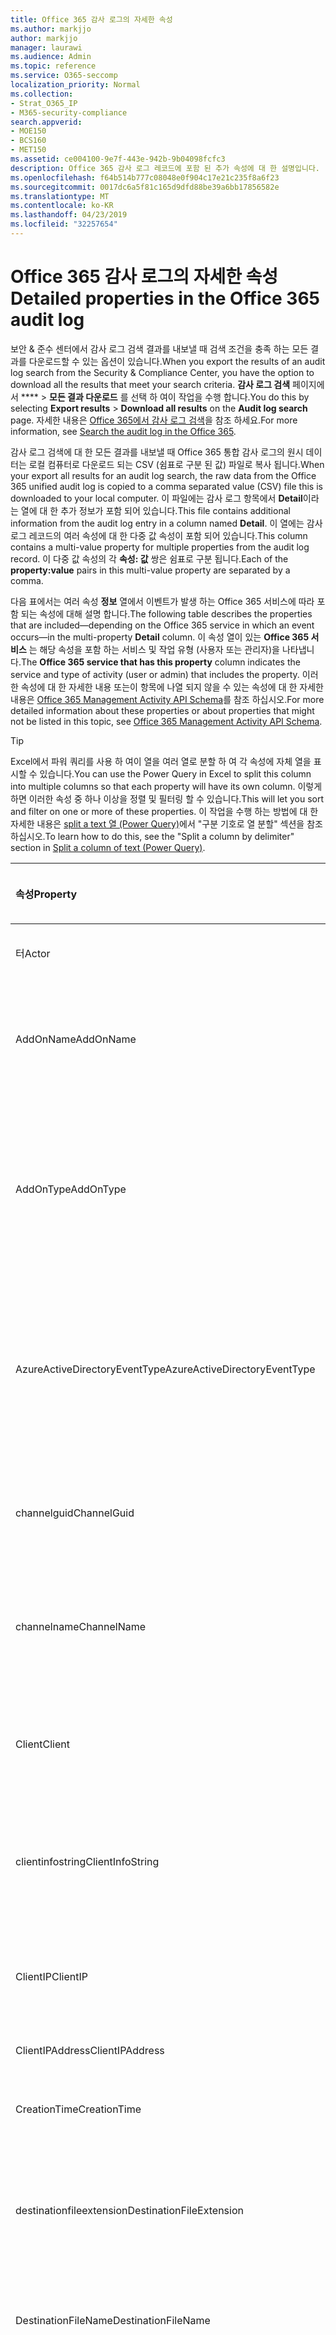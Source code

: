 ```yaml
---
title: Office 365 감사 로그의 자세한 속성
ms.author: markjjo
author: markjjo
manager: laurawi
ms.audience: Admin
ms.topic: reference
ms.service: O365-seccomp
localization_priority: Normal
ms.collection:
- Strat_O365_IP
- M365-security-compliance
search.appverid:
- MOE150
- BCS160
- MET150
ms.assetid: ce004100-9e7f-443e-942b-9b04098fcfc3
description: Office 365 감사 로그 레코드에 포함 된 추가 속성에 대 한 설명입니다.
ms.openlocfilehash: f64b514b777c08048e0f904c17e21c235f8a6f23
ms.sourcegitcommit: 0017dc6a5f81c165d9dfd88be39a6bb17856582e
ms.translationtype: MT
ms.contentlocale: ko-KR
ms.lasthandoff: 04/23/2019
ms.locfileid: "32257654"
---
```

# <a name="detailed-properties-in-the-office-365-audit-log"></a><span data-ttu-id="5eacb-103">Office 365 감사 로그의 자세한 속성</span><span class="sxs-lookup"><span data-stu-id="5eacb-103">Detailed properties in the Office 365 audit log</span></span>

<span data-ttu-id="5eacb-104">보안 & 준수 센터에서 감사 로그 검색 결과를 내보낼 때 검색 조건을 충족 하는 모든 결과를 다운로드할 수 있는 옵션이 있습니다.</span><span class="sxs-lookup"><span data-stu-id="5eacb-104">When you export the results of an audit log search from the Security & Compliance Center, you have the option to download all the results that meet your search criteria.</span></span> <span data-ttu-id="5eacb-105">**감사 로그 검색** 페이지에서 \*\*\*\* \> **모든 결과 다운로드** 를 선택 하 여이 작업을 수행 합니다.</span><span class="sxs-lookup"><span data-stu-id="5eacb-105">You do this by selecting **Export results** \> **Download all results** on the **Audit log search** page.</span></span> <span data-ttu-id="5eacb-106">자세한 내용은 [Office 365에서 감사 로그 검색](search-the-audit-log-in-security-and-compliance.md)을 참조 하세요.</span><span class="sxs-lookup"><span data-stu-id="5eacb-106">For more information, see [Search the audit log in the Office 365](search-the-audit-log-in-security-and-compliance.md).</span></span>
  
 <span data-ttu-id="5eacb-107">감사 로그 검색에 대 한 모든 결과를 내보낼 때 Office 365 통합 감사 로그의 원시 데이터는 로컬 컴퓨터로 다운로드 되는 CSV (쉼표로 구분 된 값) 파일로 복사 됩니다.</span><span class="sxs-lookup"><span data-stu-id="5eacb-107">When your export all results for an audit log search, the raw data from the Office 365 unified audit log is copied to a comma separated value (CSV) file this is downloaded to your local computer.</span></span> <span data-ttu-id="5eacb-108">이 파일에는 감사 로그 항목에서 **Detail**이라는 열에 대 한 추가 정보가 포함 되어 있습니다.</span><span class="sxs-lookup"><span data-stu-id="5eacb-108">This file contains additional information from the audit log entry in a column named **Detail**.</span></span> <span data-ttu-id="5eacb-109">이 열에는 감사 로그 레코드의 여러 속성에 대 한 다중 값 속성이 포함 되어 있습니다.</span><span class="sxs-lookup"><span data-stu-id="5eacb-109">This column contains a multi-value property for multiple properties from the audit log record.</span></span> <span data-ttu-id="5eacb-110">이 다중 값 속성의 각 **속성: 값** 쌍은 쉼표로 구분 됩니다.</span><span class="sxs-lookup"><span data-stu-id="5eacb-110">Each of the **property:value** pairs in this multi-value property are separated by a comma.</span></span> 
  
<span data-ttu-id="5eacb-111">다음 표에서는 여러 속성 **정보** 열에서 이벤트가 발생 하는 Office 365 서비스에 따라 포함 되는 속성에 대해 설명 합니다.</span><span class="sxs-lookup"><span data-stu-id="5eacb-111">The following table describes the properties that are included—depending on the Office 365 service in which an event occurs—in the multi-property **Detail** column.</span></span> <span data-ttu-id="5eacb-112">이 속성 열이 있는 **Office 365 서비스** 는 해당 속성을 포함 하는 서비스 및 작업 유형 (사용자 또는 관리자)을 나타냅니다.</span><span class="sxs-lookup"><span data-stu-id="5eacb-112">The **Office 365 service that has this property** column indicates the service and type of activity (user or admin) that includes the property.</span></span> <span data-ttu-id="5eacb-113">이러한 속성에 대 한 자세한 내용 또는이 항목에 나열 되지 않을 수 있는 속성에 대 한 자세한 내용은 [Office 365 Management Activity API Schema](https://go.microsoft.com/fwlink/p/?LinkId=717993)를 참조 하십시오.</span><span class="sxs-lookup"><span data-stu-id="5eacb-113">For more detailed information about these properties or about properties that might not be listed in this topic, see [Office 365 Management Activity API Schema](https://go.microsoft.com/fwlink/p/?LinkId=717993).</span></span>
  
> [!TIP]
> <span data-ttu-id="5eacb-114">Excel에서 파워 쿼리를 사용 하 여이 열을 여러 열로 분할 하 여 각 속성에 자체 열을 표시할 수 있습니다.</span><span class="sxs-lookup"><span data-stu-id="5eacb-114">You can use the Power Query in Excel to split this column into multiple columns so that each property will have its own column.</span></span> <span data-ttu-id="5eacb-115">이렇게 하면 이러한 속성 중 하나 이상을 정렬 및 필터링 할 수 있습니다.</span><span class="sxs-lookup"><span data-stu-id="5eacb-115">This will let you sort and filter on one or more of these properties.</span></span> <span data-ttu-id="5eacb-116">이 작업을 수행 하는 방법에 대 한 자세한 내용은 [split a text 열 (Power Query)](https://support.office.com/article/5282d425-6dd0-46ca-95bf-8e0da9539662)에서 "구분 기호로 열 분할" 섹션을 참조 하십시오.</span><span class="sxs-lookup"><span data-stu-id="5eacb-116">To learn how to do this, see the "Split a column by delimiter" section in [Split a column of text (Power Query)](https://support.office.com/article/5282d425-6dd0-46ca-95bf-8e0da9539662).</span></span> 
  
|<span data-ttu-id="5eacb-117">**속성**</span><span class="sxs-lookup"><span data-stu-id="5eacb-117">**Property**</span></span>|<span data-ttu-id="5eacb-118">**설명**</span><span class="sxs-lookup"><span data-stu-id="5eacb-118">**Description**</span></span>|<span data-ttu-id="5eacb-119">**이 속성을 가진 Office 365 서비스**</span><span class="sxs-lookup"><span data-stu-id="5eacb-119">**Office 365 service that has this property**</span></span>|
|:-----|:-----|:-----|
|<span data-ttu-id="5eacb-120">터</span><span class="sxs-lookup"><span data-stu-id="5eacb-120">Actor</span></span>|<span data-ttu-id="5eacb-121">작업을 수행한 사용자 또는 서비스 계정입니다.</span><span class="sxs-lookup"><span data-stu-id="5eacb-121">The user or service account that performed the action.</span></span>|<span data-ttu-id="5eacb-122">Azure Active Directory</span><span class="sxs-lookup"><span data-stu-id="5eacb-122">Azure Active Directory</span></span>|
|<span data-ttu-id="5eacb-123">AddOnName</span><span class="sxs-lookup"><span data-stu-id="5eacb-123">AddOnName</span></span>|<span data-ttu-id="5eacb-124">팀에서 추가, 제거 또는 업데이트 된 추가 기능의 이름입니다.</span><span class="sxs-lookup"><span data-stu-id="5eacb-124">The name of an add-on that was added, removed, or updated in a team.</span></span> <span data-ttu-id="5eacb-125">Microsoft 팀의 추가 기능 유형은 bot, 커넥터 또는 탭입니다.</span><span class="sxs-lookup"><span data-stu-id="5eacb-125">The type of add-ons in Microsoft Teams are a bot, a connector, or a tab.</span></span>|<span data-ttu-id="5eacb-126">Microsoft Teams</span><span class="sxs-lookup"><span data-stu-id="5eacb-126">Microsoft Teams</span></span>|
|<span data-ttu-id="5eacb-127">AddOnType</span><span class="sxs-lookup"><span data-stu-id="5eacb-127">AddOnType</span></span>|<span data-ttu-id="5eacb-128">팀에서 추가, 제거 또는 업데이트 된 추가 기능의 유형입니다.</span><span class="sxs-lookup"><span data-stu-id="5eacb-128">The type of an add-on that was added, removed, or updated in a team.</span></span> <span data-ttu-id="5eacb-129">다음 값은 추가 기능의 형식을 나타냅니다.</span><span class="sxs-lookup"><span data-stu-id="5eacb-129">The following values indicate the type of add-on.</span></span>  <br/> <span data-ttu-id="5eacb-130">**1** -bot을 나타냅니다.</span><span class="sxs-lookup"><span data-stu-id="5eacb-130">**1** - Indicates a bot.</span></span><br/> <span data-ttu-id="5eacb-131">**2** -커넥터를 나타냅니다.</span><span class="sxs-lookup"><span data-stu-id="5eacb-131">**2** - Indicates a connector.</span></span><br/> <span data-ttu-id="5eacb-132">**3** -탭을 나타냅니다.</span><span class="sxs-lookup"><span data-stu-id="5eacb-132">**3** - Indicates a tab.</span></span>|<span data-ttu-id="5eacb-133">Microsoft Teams</span><span class="sxs-lookup"><span data-stu-id="5eacb-133">Microsoft Teams</span></span>|
|<span data-ttu-id="5eacb-134">AzureActiveDirectoryEventType</span><span class="sxs-lookup"><span data-stu-id="5eacb-134">AzureActiveDirectoryEventType</span></span>|<span data-ttu-id="5eacb-135">Azure Active Directory 이벤트의 유형입니다.</span><span class="sxs-lookup"><span data-stu-id="5eacb-135">The type of Azure Active Directory event.</span></span> <span data-ttu-id="5eacb-136">이벤트 유형을 나타내는 값은 다음과 같습니다.</span><span class="sxs-lookup"><span data-stu-id="5eacb-136">The following values indicate the type of event.</span></span>  <br/> <span data-ttu-id="5eacb-137">**0** -계정 로그인 이벤트를 나타냅니다.</span><span class="sxs-lookup"><span data-stu-id="5eacb-137">**0** - Indicates an account login event.</span></span><br/> <span data-ttu-id="5eacb-138">**1** -Azure 응용 프로그램 보안 이벤트를 나타냅니다.</span><span class="sxs-lookup"><span data-stu-id="5eacb-138">**1** - Indicates an Azure application security event.</span></span>|<span data-ttu-id="5eacb-139">Azure Active Directory</span><span class="sxs-lookup"><span data-stu-id="5eacb-139">Azure Active Directory</span></span>|
|<span data-ttu-id="5eacb-140">channelguid</span><span class="sxs-lookup"><span data-stu-id="5eacb-140">ChannelGuid</span></span>|<span data-ttu-id="5eacb-141">Microsoft 팀 채널의 ID입니다.</span><span class="sxs-lookup"><span data-stu-id="5eacb-141">The ID of a Microsoft Teams channel.</span></span> <span data-ttu-id="5eacb-142">채널이 있는 팀이 **teamname** 및 **teamname** 속성으로 식별 됩니다.</span><span class="sxs-lookup"><span data-stu-id="5eacb-142">The team that the channel is located in is identified by the **TeamName** and **TeamGuid** properties.</span></span>|<span data-ttu-id="5eacb-143">Microsoft Teams</span><span class="sxs-lookup"><span data-stu-id="5eacb-143">Microsoft Teams</span></span>|
|<span data-ttu-id="5eacb-144">channelname</span><span class="sxs-lookup"><span data-stu-id="5eacb-144">ChannelName</span></span>|<span data-ttu-id="5eacb-145">Microsoft 팀 채널의 이름입니다.</span><span class="sxs-lookup"><span data-stu-id="5eacb-145">The name of a Microsoft Teams channel.</span></span> <span data-ttu-id="5eacb-146">채널이 있는 팀이 **teamname** 및 **teamname** 속성으로 식별 됩니다.</span><span class="sxs-lookup"><span data-stu-id="5eacb-146">The team that the channel is located in is identified by the **TeamName** and **TeamGuid** properties.</span></span>|<span data-ttu-id="5eacb-147">Microsoft Teams</span><span class="sxs-lookup"><span data-stu-id="5eacb-147">Microsoft Teams</span></span>|
|<span data-ttu-id="5eacb-148">Client</span><span class="sxs-lookup"><span data-stu-id="5eacb-148">Client</span></span>|<span data-ttu-id="5eacb-149">클라이언트 장치, 장치 OS 및 login 이벤트에 사용 되는 장치 브라우저 (예: Nokia Lumia 920;) Windows Phone 8; IE Mobile 11).</span><span class="sxs-lookup"><span data-stu-id="5eacb-149">The client device, the device OS, and the device browser used for the login event (for example, Nokia Lumia 920; Windows Phone 8; IE Mobile 11).</span></span>|<span data-ttu-id="5eacb-150">Azure Active Directory</span><span class="sxs-lookup"><span data-stu-id="5eacb-150">Azure Active Directory</span></span>|
|<span data-ttu-id="5eacb-151">clientinfostring</span><span class="sxs-lookup"><span data-stu-id="5eacb-151">ClientInfoString</span></span>|<span data-ttu-id="5eacb-152">브라우저 버전, Outlook 버전 및 모바일 장치 정보와 같이 작업을 수행 하는 데 사용한 전자 메일 클라이언트에 대 한 정보</span><span class="sxs-lookup"><span data-stu-id="5eacb-152">Information about the email client that was used to perform the operation, such as a browser version, Outlook version, and mobile device information</span></span>|<span data-ttu-id="5eacb-153">Exchange (사서함 활동)</span><span class="sxs-lookup"><span data-stu-id="5eacb-153">Exchange (mailbox activity)</span></span>|
|<span data-ttu-id="5eacb-154">ClientIP</span><span class="sxs-lookup"><span data-stu-id="5eacb-154">ClientIP</span></span>|<span data-ttu-id="5eacb-155">활동을 로그할 때 사용 된 장치의 IP 주소입니다.</span><span class="sxs-lookup"><span data-stu-id="5eacb-155">The IP address of the device that was used when the activity was logged.</span></span> <span data-ttu-id="5eacb-156">IP 주소는 IPv4 또는 IPv6 주소 형식으로 표시 됩니다.</span><span class="sxs-lookup"><span data-stu-id="5eacb-156">The IP address is displayed in either an IPv4 or IPv6 address format.</span></span>|<span data-ttu-id="5eacb-157">Exchange 및 Azure Active Directory</span><span class="sxs-lookup"><span data-stu-id="5eacb-157">Exchange and Azure Active Directory</span></span>|
|<span data-ttu-id="5eacb-158">ClientIPAddress</span><span class="sxs-lookup"><span data-stu-id="5eacb-158">ClientIPAddress</span></span>|<span data-ttu-id="5eacb-159">ClientIP과 동일 합니다.</span><span class="sxs-lookup"><span data-stu-id="5eacb-159">Same as ClientIP.</span></span>|<span data-ttu-id="5eacb-160">SharePoint</span><span class="sxs-lookup"><span data-stu-id="5eacb-160">SharePoint</span></span>|
|<span data-ttu-id="5eacb-161">CreationTime</span><span class="sxs-lookup"><span data-stu-id="5eacb-161">CreationTime</span></span>|<span data-ttu-id="5eacb-162">사용자가 활동을 수행 했을 때 utc (협정 세계시)로 표시 되는 날짜와 시간입니다.</span><span class="sxs-lookup"><span data-stu-id="5eacb-162">The date and time in Coordinated Universal Time (UTC) when the user performed the activity.</span></span>|<span data-ttu-id="5eacb-163">모두</span><span class="sxs-lookup"><span data-stu-id="5eacb-163">All</span></span>|
|<span data-ttu-id="5eacb-164">destinationfileextension</span><span class="sxs-lookup"><span data-stu-id="5eacb-164">DestinationFileExtension</span></span>|<span data-ttu-id="5eacb-165">복사 하거나 이동할 파일의 파일 확장명입니다.</span><span class="sxs-lookup"><span data-stu-id="5eacb-165">The file extension of a file that is copied or moved.</span></span> <span data-ttu-id="5eacb-166">이 속성은 FileCopied 및 FileMoved 사용자 작업에만 표시 됩니다.</span><span class="sxs-lookup"><span data-stu-id="5eacb-166">This property is displayed only for the FileCopied and FileMoved user activities.</span></span>|<span data-ttu-id="5eacb-167">SharePoint</span><span class="sxs-lookup"><span data-stu-id="5eacb-167">SharePoint</span></span>|
|<span data-ttu-id="5eacb-168">DestinationFileName</span><span class="sxs-lookup"><span data-stu-id="5eacb-168">DestinationFileName</span></span>|<span data-ttu-id="5eacb-169">파일 이름이 복사 되거나 이동 됩니다.</span><span class="sxs-lookup"><span data-stu-id="5eacb-169">The name of the file is copied or moved.</span></span> <span data-ttu-id="5eacb-170">이 속성은 FileCopied 및 FileMoved 작업에만 표시 됩니다.</span><span class="sxs-lookup"><span data-stu-id="5eacb-170">This property is displayed only for the FileCopied and FileMoved actions.</span></span>|<span data-ttu-id="5eacb-171">SharePoint</span><span class="sxs-lookup"><span data-stu-id="5eacb-171">SharePoint</span></span>|
|<span data-ttu-id="5eacb-172">DestinationRelativeUrl</span><span class="sxs-lookup"><span data-stu-id="5eacb-172">DestinationRelativeUrl</span></span>|<span data-ttu-id="5eacb-173">파일을 복사 하거나 이동할 대상 폴더의 URL입니다.</span><span class="sxs-lookup"><span data-stu-id="5eacb-173">The URL of the destination folder where a file is copied or moved.</span></span> <span data-ttu-id="5eacb-174">**SiteURL**, **DestinationRelativeURL**및 **destinationfilename** 속성의 값을 조합 하면 **ObjectID** 속성의 값 (복사 된 파일의 전체 경로 이름)과 같습니다.</span><span class="sxs-lookup"><span data-stu-id="5eacb-174">The combination of the values for the **SiteURL**, the **DestinationRelativeURL**, and the **DestinationFileName** properties is the same as the value for the **ObjectID** property, which is the full path name for the file that was copied.</span></span> <span data-ttu-id="5eacb-175">이 속성은 FileCopied 및 FileMoved 사용자 작업에만 표시 됩니다.</span><span class="sxs-lookup"><span data-stu-id="5eacb-175">This property is displayed only for the FileCopied and FileMoved user activities.</span></span>|<span data-ttu-id="5eacb-176">SharePoint</span><span class="sxs-lookup"><span data-stu-id="5eacb-176">SharePoint</span></span>|
|<span data-ttu-id="5eacb-177">EventSource</span><span class="sxs-lookup"><span data-stu-id="5eacb-177">EventSource</span></span>|<span data-ttu-id="5eacb-178">SharePoint에서 이벤트가 발생 한 것을 식별 합니다.</span><span class="sxs-lookup"><span data-stu-id="5eacb-178">Identifies that an event occurred in SharePoint.</span></span> <span data-ttu-id="5eacb-179">사용할 수 있는 값은 **SharePoint** 및 **objectmodel**입니다.</span><span class="sxs-lookup"><span data-stu-id="5eacb-179">Possible values are **SharePoint** and **ObjectModel**.</span></span>|<span data-ttu-id="5eacb-180">SharePoint</span><span class="sxs-lookup"><span data-stu-id="5eacb-180">SharePoint</span></span>|
|<span data-ttu-id="5eacb-181">externalaccess</span><span class="sxs-lookup"><span data-stu-id="5eacb-181">ExternalAccess</span></span>|<span data-ttu-id="5eacb-182">Exchange 관리 활동의 경우, cmdlet이 조직의 사용자에 의해 실행 되었는지, Microsoft 데이터 센터 담당자나 데이터 센터 서비스 계정 또는 위임 된 관리자가 실행할지를 지정 합니다.</span><span class="sxs-lookup"><span data-stu-id="5eacb-182">For Exchange admin activity, specifies whether the cmdlet was run by a user in your organization, by Microsoft datacenter personnel or a datacenter service account, or by a delegated administrator.</span></span> <span data-ttu-id="5eacb-183">값이 **False** 이면 조직의 다른 사용자가 cmdlet을 실행 한 것입니다.</span><span class="sxs-lookup"><span data-stu-id="5eacb-183">The value **False** indicates that the cmdlet was run by someone in your organization.</span></span> <span data-ttu-id="5eacb-184">**True** 값은 데이터 센터 직원, 데이터 센터 서비스 계정 또는 위임 된 관리자에 의해 cmdlet이 실행 되었음을 나타냅니다.</span><span class="sxs-lookup"><span data-stu-id="5eacb-184">The value **True** indicates that the cmdlet was run by datacenter personnel, a datacenter service account, or a delegated administrator.</span></span>  <br/> <span data-ttu-id="5eacb-185">Exchange 사서함 활동의 경우 조직 외부의 사용자가 사서함에 액세스 했는지 여부를 지정 합니다.</span><span class="sxs-lookup"><span data-stu-id="5eacb-185">For Exchange mailbox activity, specifies whether a mailbox was accessed by a user outside your organization.</span></span>|<span data-ttu-id="5eacb-186">Exchange</span><span class="sxs-lookup"><span data-stu-id="5eacb-186">Exchange</span></span>|
|<span data-ttu-id="5eacb-187">ExtendedProperties</span><span class="sxs-lookup"><span data-stu-id="5eacb-187">ExtendedProperties</span></span>|<span data-ttu-id="5eacb-188">Azure Active Directory 이벤트에 대 한 확장 된 속성입니다.</span><span class="sxs-lookup"><span data-stu-id="5eacb-188">The extended properties for an the Azure Active Directory event.</span></span>|<span data-ttu-id="5eacb-189">Azure Active Directory</span><span class="sxs-lookup"><span data-stu-id="5eacb-189">Azure Active Directory</span></span>|
|<span data-ttu-id="5eacb-190">ID</span><span class="sxs-lookup"><span data-stu-id="5eacb-190">ID</span></span>|<span data-ttu-id="5eacb-191">보고서 항목의 ID입니다.</span><span class="sxs-lookup"><span data-stu-id="5eacb-191">The ID of the report entry.</span></span> <span data-ttu-id="5eacb-192">ID는 보고서 항목을 고유 하 게 식별 합니다.</span><span class="sxs-lookup"><span data-stu-id="5eacb-192">The ID uniquely identifies the report entry.</span></span>|<span data-ttu-id="5eacb-193">모두</span><span class="sxs-lookup"><span data-stu-id="5eacb-193">All</span></span>|
|<span data-ttu-id="5eacb-194">internallogontype</span><span class="sxs-lookup"><span data-stu-id="5eacb-194">InternalLogonType</span></span>|<span data-ttu-id="5eacb-195">내부용으로 예약되어 있습니다.</span><span class="sxs-lookup"><span data-stu-id="5eacb-195">Reserved for internal use.</span></span>|<span data-ttu-id="5eacb-196">Exchange (사서함 활동)</span><span class="sxs-lookup"><span data-stu-id="5eacb-196">Exchange (mailbox activity)</span></span>|
|<span data-ttu-id="5eacb-197">ItemType</span><span class="sxs-lookup"><span data-stu-id="5eacb-197">ItemType</span></span>|<span data-ttu-id="5eacb-198">액세스 하거나 수정한 개체의 유형입니다.</span><span class="sxs-lookup"><span data-stu-id="5eacb-198">The type of object that was accessed or modified.</span></span> <span data-ttu-id="5eacb-199">사용할 수 있는 값에는 **파일**, **폴더**, **웹**, **사이트**, **테 넌 트**및 **documentlibrary**가 있습니다.</span><span class="sxs-lookup"><span data-stu-id="5eacb-199">Possible values include **File**, **Folder**, **Web**, **Site**, **Tenant**, and **DocumentLibrary**.</span></span>|<span data-ttu-id="5eacb-200">SharePoint</span><span class="sxs-lookup"><span data-stu-id="5eacb-200">SharePoint</span></span>|
|<span data-ttu-id="5eacb-201">LoginStatus</span><span class="sxs-lookup"><span data-stu-id="5eacb-201">LoginStatus</span></span>|<span data-ttu-id="5eacb-202">발생 했을 수 있는 로그인 실패를 확인 합니다.</span><span class="sxs-lookup"><span data-stu-id="5eacb-202">Identifies login failures that might have occurred.</span></span>|<span data-ttu-id="5eacb-203">Azure Active Directory</span><span class="sxs-lookup"><span data-stu-id="5eacb-203">Azure Active Directory</span></span>|
|<span data-ttu-id="5eacb-204">logontype</span><span class="sxs-lookup"><span data-stu-id="5eacb-204">LogonType</span></span>|<span data-ttu-id="5eacb-205">사서함 액세스 유형입니다.</span><span class="sxs-lookup"><span data-stu-id="5eacb-205">The type of mailbox access.</span></span> <span data-ttu-id="5eacb-206">다음 값은 사서함에 액세스 한 사용자의 유형을 나타냅니다.</span><span class="sxs-lookup"><span data-stu-id="5eacb-206">The following values indicate the type of user who accessed the mailbox.</span></span>  <br/><br/> <span data-ttu-id="5eacb-207">**0** -사서함 소유자를 나타냅니다.</span><span class="sxs-lookup"><span data-stu-id="5eacb-207">**0** - Indicates a mailbox owner.</span></span><br/> <span data-ttu-id="5eacb-208">**1** -관리자를 나타냅니다.</span><span class="sxs-lookup"><span data-stu-id="5eacb-208">**1** - Indicates an administrator.</span></span><br/> <span data-ttu-id="5eacb-209">**2** -대리인을 나타냅니다.</span><span class="sxs-lookup"><span data-stu-id="5eacb-209">**2** - Indicates a delegate.</span></span> <br/><span data-ttu-id="5eacb-210">**3** -Microsoft 데이터 센터의 전송 서비스를 나타냅니다.</span><span class="sxs-lookup"><span data-stu-id="5eacb-210">**3** - Indicates the transport service in the Microsoft datacenter.</span></span><br/> <span data-ttu-id="5eacb-211">**4** -Microsoft 데이터 센터의 서비스 계정을 나타냅니다.</span><span class="sxs-lookup"><span data-stu-id="5eacb-211">**4** - Indicates a   service account in the Microsoft datacenter.</span></span> <br/><span data-ttu-id="5eacb-212">**6** -위임 된 관리자를 나타냅니다.</span><span class="sxs-lookup"><span data-stu-id="5eacb-212">**6** - Indicates a delegated administrator.</span></span>|<span data-ttu-id="5eacb-213">Exchange (사서함 활동)</span><span class="sxs-lookup"><span data-stu-id="5eacb-213">Exchange (mailbox activity)</span></span>|
|<span data-ttu-id="5eacb-214">MailboxGuid</span><span class="sxs-lookup"><span data-stu-id="5eacb-214">MailboxGuid</span></span>|<span data-ttu-id="5eacb-215">액세스 한 사서함의 Exchange GUID입니다.</span><span class="sxs-lookup"><span data-stu-id="5eacb-215">The Exchange GUID of the mailbox that was accessed.</span></span>|<span data-ttu-id="5eacb-216">Exchange (사서함 활동)</span><span class="sxs-lookup"><span data-stu-id="5eacb-216">Exchange (mailbox activity)</span></span>|
|<span data-ttu-id="5eacb-217">MailboxOwnerUPN</span><span class="sxs-lookup"><span data-stu-id="5eacb-217">MailboxOwnerUPN</span></span>|<span data-ttu-id="5eacb-218">액세스 한 사서함을 소유한 사용자의 전자 메일 주소입니다.</span><span class="sxs-lookup"><span data-stu-id="5eacb-218">The email address of the person who owns the mailbox that was accessed.</span></span>|<span data-ttu-id="5eacb-219">Exchange (사서함 활동)</span><span class="sxs-lookup"><span data-stu-id="5eacb-219">Exchange (mailbox activity)</span></span>|
|<span data-ttu-id="5eacb-220">구성원</span><span class="sxs-lookup"><span data-stu-id="5eacb-220">Members</span></span>|<span data-ttu-id="5eacb-221">팀에서 추가 되거나 제거 된 사용자를 나열 합니다.</span><span class="sxs-lookup"><span data-stu-id="5eacb-221">Lists the users that have been added or removed from a team.</span></span> <span data-ttu-id="5eacb-222">다음 값은 사용자에 게 할당 된 역할 형식을 나타냅니다.</span><span class="sxs-lookup"><span data-stu-id="5eacb-222">The following values indicate the Role type assigned to the user.</span></span>  <br/><br/> <span data-ttu-id="5eacb-223">**1** -소유자 역할을 나타냅니다.</span><span class="sxs-lookup"><span data-stu-id="5eacb-223">**1** - Indicates  the Owner role.</span></span><br/> <span data-ttu-id="5eacb-224">**2** -구성원 역할을 나타냅니다.</span><span class="sxs-lookup"><span data-stu-id="5eacb-224">**2** - Indicates the Member role.</span></span><br/> <span data-ttu-id="5eacb-225">**3** -게스트 역할을 나타냅니다.</span><span class="sxs-lookup"><span data-stu-id="5eacb-225">**3** - Indicates the Guest role.</span></span> <br/><br/><span data-ttu-id="5eacb-226">Members 속성에도 조직의 이름과 구성원의 전자 메일 주소가 포함 됩니다.</span><span class="sxs-lookup"><span data-stu-id="5eacb-226">The Members property also includes the name of your organization, and the member's email address.</span></span>|<span data-ttu-id="5eacb-227">Microsoft Teams</span><span class="sxs-lookup"><span data-stu-id="5eacb-227">Microsoft Teams</span></span>|
|<span data-ttu-id="5eacb-228">ModifiedProperties (Name, NewValue, OldValue)</span><span class="sxs-lookup"><span data-stu-id="5eacb-228">ModifiedProperties (Name, NewValue, OldValue)</span></span>|<span data-ttu-id="5eacb-229">이 속성은 사이트 또는 사이트 모음 관리 그룹의 구성원으로 사용자를 추가 하는 등의 관리 이벤트에 포함 됩니다.</span><span class="sxs-lookup"><span data-stu-id="5eacb-229">The property is included for admin events, such as adding a user as a member of a site or a site collection admin group.</span></span> <span data-ttu-id="5eacb-230">이 속성에는 수정 된 속성의 이름 (예: 사이트 관리자 그룹)과 수정한 속성의 새 값 (사이트 관리자로 추가한 사용자 및 수정한 개체의 이전 값)이 포함 됩니다.</span><span class="sxs-lookup"><span data-stu-id="5eacb-230">The property includes the name of the property that was modified (for example, the Site Admin group) the new value of the modified property (such the user who was added as a site admin, and the previous value of the modified object.</span></span>|<span data-ttu-id="5eacb-231">모두 (관리 활동)</span><span class="sxs-lookup"><span data-stu-id="5eacb-231">All (admin activity)</span></span>|
|<span data-ttu-id="5eacb-232">id</span><span class="sxs-lookup"><span data-stu-id="5eacb-232">ObjectID</span></span>|<span data-ttu-id="5eacb-233">Exchange 관리자 감사 로깅을 위해 cmdlet에 의해 수정 된 개체의 이름입니다.</span><span class="sxs-lookup"><span data-stu-id="5eacb-233">For Exchange admin audit logging, the name of the object that was modified by the cmdlet.</span></span>  <br/> <span data-ttu-id="5eacb-234">SharePoint 작업의 경우 사용자가 액세스 하는 파일 또는 폴더의 전체 URL 경로 이름입니다.</span><span class="sxs-lookup"><span data-stu-id="5eacb-234">For SharePoint activity, the full URL path name of the file or folder accessed by a user.</span></span>  <br/> <span data-ttu-id="5eacb-235">Azure AD 활동의 경우 수정 된 사용자 계정의 이름입니다.</span><span class="sxs-lookup"><span data-stu-id="5eacb-235">For Azure AD activity, the name of the user account that was modified.</span></span>|<span data-ttu-id="5eacb-236">모두</span><span class="sxs-lookup"><span data-stu-id="5eacb-236">All</span></span>|
|<span data-ttu-id="5eacb-237">작업</span><span class="sxs-lookup"><span data-stu-id="5eacb-237">Operation</span></span>|<span data-ttu-id="5eacb-238">사용자 또는 관리자 활동의 이름입니다.</span><span class="sxs-lookup"><span data-stu-id="5eacb-238">The name of the user or admin activity.</span></span> <span data-ttu-id="5eacb-239">이 속성의 값은 **활동** 드롭다운 목록에서 선택한 값에 해당 합니다.</span><span class="sxs-lookup"><span data-stu-id="5eacb-239">The value of this property corresponds to the value that was selected in the **Activities** drop down list.</span></span> <span data-ttu-id="5eacb-240">**모든 작업에 대해 결과 표시** 를 선택 하면 보고서에 모든 서비스에 대 한 모든 사용자 및 관리 활동에 대 한 항목이 포함 됩니다.</span><span class="sxs-lookup"><span data-stu-id="5eacb-240">If **Show results for all activities** was selected, the report will included entries for all user and admin activities for all services.</span></span> <span data-ttu-id="5eacb-241">office 365 감사 로그에 기록 된 작업/작업에 대 한 설명은 [office 365에서 감사 로그 검색](search-the-audit-log-in-security-and-compliance.md)의 **감사 된 작업** 탭을 참조 하십시오.</span><span class="sxs-lookup"><span data-stu-id="5eacb-241">For a description of the operations/activities that are logged in the Office 365 audit log, see the **Audited activities** tab in [Search the audit log in the Office 365](search-the-audit-log-in-security-and-compliance.md).</span></span>  <br/> <span data-ttu-id="5eacb-242">Exchange 관리 활동의 경우이 속성은 실행 된 cmdlet의 이름을 식별 합니다.</span><span class="sxs-lookup"><span data-stu-id="5eacb-242">For Exchange admin activity, this property identifies the name of the cmdlet that was run.</span></span>|<span data-ttu-id="5eacb-243">모두</span><span class="sxs-lookup"><span data-stu-id="5eacb-243">All</span></span>|
|<span data-ttu-id="5eacb-244">조직 id</span><span class="sxs-lookup"><span data-stu-id="5eacb-244">OrganizationID</span></span>|<span data-ttu-id="5eacb-245">Office 365 조 직의 GUID입니다.</span><span class="sxs-lookup"><span data-stu-id="5eacb-245">The GUID for your Office 365 organization.</span></span>|<span data-ttu-id="5eacb-246">모두</span><span class="sxs-lookup"><span data-stu-id="5eacb-246">All</span></span>|
|<span data-ttu-id="5eacb-247">경로</span><span class="sxs-lookup"><span data-stu-id="5eacb-247">Path</span></span>|<span data-ttu-id="5eacb-248">액세스 한 메시지가 있는 사서함 폴더의 이름입니다.</span><span class="sxs-lookup"><span data-stu-id="5eacb-248">The name of the mailbox folder where the message that was accessed is located.</span></span> <span data-ttu-id="5eacb-249">이 속성은 또한 메시지가 만들어지거나 복사/이동 되는 폴더를 식별 합니다.</span><span class="sxs-lookup"><span data-stu-id="5eacb-249">This property also identifies the folder a where a message is created in or copied/moved to.</span></span>|<span data-ttu-id="5eacb-250">Exchange (사서함 활동)</span><span class="sxs-lookup"><span data-stu-id="5eacb-250">Exchange (mailbox activity)</span></span>|
|<span data-ttu-id="5eacb-251">매개 변수</span><span class="sxs-lookup"><span data-stu-id="5eacb-251">Parameters</span></span>|<span data-ttu-id="5eacb-252">Exchange 관리 활동의 경우 Operation 속성에서 식별 된 cmdlet에 사용 된 모든 매개 변수의 이름과 값입니다.</span><span class="sxs-lookup"><span data-stu-id="5eacb-252">For Exchange admin activity, the name and value for all parameters that were used with the cmdlet that is identified in the Operation property.</span></span>|<span data-ttu-id="5eacb-253">Exchange (관리 활동)</span><span class="sxs-lookup"><span data-stu-id="5eacb-253">Exchange (admin activity)</span></span>|
|<span data-ttu-id="5eacb-254">RecordType</span><span class="sxs-lookup"><span data-stu-id="5eacb-254">RecordType</span></span>|<span data-ttu-id="5eacb-255">record에서 지정한 작업의 유형입니다.</span><span class="sxs-lookup"><span data-stu-id="5eacb-255">The type of operation indicated by the record.</span></span> <span data-ttu-id="5eacb-256">다음 값은 레코드 종류를 나타냅니다.</span><span class="sxs-lookup"><span data-stu-id="5eacb-256">The following values indicate the record type.</span></span>  <br/><br/> <span data-ttu-id="5eacb-257">**1** -Exchange 관리자 감사 로그의 레코드를 나타냅니다.</span><span class="sxs-lookup"><span data-stu-id="5eacb-257">**1** - Indicates a record from the  Exchange  admin audit log.</span></span> <br/><span data-ttu-id="5eacb-258">**2** -singled 사서함 항목에 대해 수행 된 작업에 대 한 Exchange 사서함 감사 로그의 레코드를 나타냅니다.</span><span class="sxs-lookup"><span data-stu-id="5eacb-258">**2** - Indicates a record from the  Exchange  mailbox audit log for an operation performed on a singled mailbox item.</span></span> <br/><span data-ttu-id="5eacb-259">**3** -Exchange 사서함 감사 로그 에서도 레코드를 나타냅니다.</span><span class="sxs-lookup"><span data-stu-id="5eacb-259">**3** - Also indicates a record from the  Exchange  mailbox audit log.</span></span> <span data-ttu-id="5eacb-260">이 레코드 종류는 원본 사서함에서 여러 항목을 지운 편지함 폴더로 이동 하거나 여러 항목을 영구적으로 삭제 하는 등의 여러 항목에 대해 작업이 수행 되었음을 나타냅니다.</span><span class="sxs-lookup"><span data-stu-id="5eacb-260">This record type indicates the operation was performed on multiple items in the source mailbox (such as moving multiple items to the Deleted Items folder or permanently deleting multiple items).</span></span> <br/><span data-ttu-id="5eacb-261">**4** -사이트에 대 한 권한 할당 관리자 또는 사용자와 같은 SharePoint의 사이트 관리 작업을 나타냅니다.</span><span class="sxs-lookup"><span data-stu-id="5eacb-261">**4** - Indicates a site admin operation in SharePoint, such as an administrator or user assigning permissions to a site.</span></span> <br/><span data-ttu-id="5eacb-262">**6** -사용자가 파일을 보거나 수정 하는 등 SharePoint의 파일 또는 폴더 관련 작업을 나타냅니다.</span><span class="sxs-lookup"><span data-stu-id="5eacb-262">**6** - Indicates a file or folder-related operation in SharePoint, such as a user viewing or modifying a file.</span></span> <br/><span data-ttu-id="5eacb-263">**8** -Azure Active Directory에서 수행 된 관리 작업을 나타냅니다.</span><span class="sxs-lookup"><span data-stu-id="5eacb-263">**8** - Indicates an admin operation performed in Azure Active Directory.</span></span> <br/><span data-ttu-id="5eacb-264">**9** -OrgId 로그인 이벤트를 Azure Active Directory에 표시 합니다.</span><span class="sxs-lookup"><span data-stu-id="5eacb-264">**9** - Indicates  OrgId logon events in Azure Active Directory.</span></span> <span data-ttu-id="5eacb-265">이 레코드 종류는 더 이상 사용 되지 않습니다.</span><span class="sxs-lookup"><span data-stu-id="5eacb-265">This record type is being deprecated.</span></span> <br/><span data-ttu-id="5eacb-266">**10** -데이터 센터에서 Microsoft 담당자가 수행한 보안 cmdlet 이벤트를 나타냅니다.</span><span class="sxs-lookup"><span data-stu-id="5eacb-266">**10** - Indicates security cmdlet events that were performed by Microsoft personnel in the data center.</span></span> <br/><span data-ttu-id="5eacb-267">**11** -SharePoint의 DLP (데이터 손실 방지) 이벤트를 나타냅니다.</span><span class="sxs-lookup"><span data-stu-id="5eacb-267">**11** - Indicates Data loss protection (DLP) events in SharePoint.</span></span><br/> <span data-ttu-id="5eacb-268">**12** -Sway 이벤트를 나타냅니다.</span><span class="sxs-lookup"><span data-stu-id="5eacb-268">**12** - Indicates Sway events.</span></span> <br/><span data-ttu-id="5eacb-269">**13** -통합 dlp 정책으로 구성 된 경우 Exchange의 DLP 이벤트를 나타냅니다.</span><span class="sxs-lookup"><span data-stu-id="5eacb-269">**13** - Indicates DLP events in Exchange, when configured with a unified a DLP policy.</span></span> <span data-ttu-id="5eacb-270">Exchange 메일 흐름 규칙 (전송 규칙이 라고도 함)을 기반으로 하는 DLP 이벤트는 지원 되지 않습니다.</span><span class="sxs-lookup"><span data-stu-id="5eacb-270">DLP events based on Exchange mail flow rules (also known as transport rules) aren't supported.</span></span><br><span data-ttu-id="5eacb-271">**14** -SharePoint의 공유 이벤트를 나타냅니다.</span><span class="sxs-lookup"><span data-stu-id="5eacb-271">**14** - Indicates sharing events in SharePoint.</span></span><br/> <span data-ttu-id="5eacb-272">**15** -Azure Active Directory의 STS (보안 토큰 서비스) 로그온 이벤트를 나타냅니다.</span><span class="sxs-lookup"><span data-stu-id="5eacb-272">**15** - Indicates Secure Token Service (STS) logon events in Azure Active Directory.</span></span> <br/><span data-ttu-id="5eacb-273">**18** -보안 & 준수 센터 이벤트를 나타냅니다.</span><span class="sxs-lookup"><span data-stu-id="5eacb-273">**18** - Indicates Security & Compliance Center events.</span></span> <br/><span data-ttu-id="5eacb-274">**20** -Power BI 이벤트를 나타냅니다.</span><span class="sxs-lookup"><span data-stu-id="5eacb-274">**20** - Indicates Power BI events.</span></span> <br/><span data-ttu-id="5eacb-275">**21**-Dynamics 365 이벤트를 나타냅니다.</span><span class="sxs-lookup"><span data-stu-id="5eacb-275">**21**- Indicates Dynamics 365 events.</span></span><br/><span data-ttu-id="5eacb-276">**22** -Yammer 이벤트를 나타냅니다.</span><span class="sxs-lookup"><span data-stu-id="5eacb-276">**22** - Indicates Yammer events.</span></span> <br/><span data-ttu-id="5eacb-277">**23** -비즈니스용 Skype 이벤트를 나타냅니다.</span><span class="sxs-lookup"><span data-stu-id="5eacb-277">**23** - Indicates Skype for Business events.</span></span> <br/><span data-ttu-id="5eacb-278">**24** -eDiscovery 이벤트를 나타냅니다.</span><span class="sxs-lookup"><span data-stu-id="5eacb-278">**24** - Indicates eDiscovery events.</span></span> <span data-ttu-id="5eacb-279">이 레코드 종류는 보안 및 준수 센터에서 콘텐츠 검색을 실행 하 고 eDiscovery 사례를 관리 하 여 수행한 작업을 나타냅니다.</span><span class="sxs-lookup"><span data-stu-id="5eacb-279">This record type indicates activities that were performed by running content searches and managing eDiscovery cases in the security and compliance center.</span></span> <span data-ttu-id="5eacb-280">자세한 내용은 [Office 365 감사 로그에서 eDiscovery 활동 검색](search-for-ediscovery-activities-in-the-audit-log.md)을 참조 하세요.</span><span class="sxs-lookup"><span data-stu-id="5eacb-280">For more information, see [Search for eDiscovery activities in the Office 365 audit log](search-for-ediscovery-activities-in-the-audit-log.md).</span></span><br/><span data-ttu-id="5eacb-281">**25, 26 또는 27** -Microsoft 팀 이벤트를 나타냅니다.</span><span class="sxs-lookup"><span data-stu-id="5eacb-281">**25, 26, or 27** - Indicates Microsoft Teams events.</span></span> <br/><span data-ttu-id="5eacb-282">**28** -Exchange Online Protection 및 Office 365 Advanced Threat protection 이벤트의 피싱 및 맬웨어 이벤트를 나타냅니다.</span><span class="sxs-lookup"><span data-stu-id="5eacb-282">**28** - Indicates phishing and malware events from Exchange Online Protection and Office 365 Advanced Threat Protection events.</span></span><br/> <span data-ttu-id="5eacb-283">**30** -Microsoft Flow 이벤트를 나타냅니다.</span><span class="sxs-lookup"><span data-stu-id="5eacb-283">**30** - Indicates Microsoft Flow events.</span></span><br/> <span data-ttu-id="5eacb-284">**32** -지정 된 Microsoft Stream 이벤트</span><span class="sxs-lookup"><span data-stu-id="5eacb-284">**32** - Indicated Microsoft Stream events.</span></span><br/> <span data-ttu-id="5eacb-285">**35** -Microsoft Project 이벤트를 나타냅니다.</span><span class="sxs-lookup"><span data-stu-id="5eacb-285">**35** - Indicates Microsoft Project events.</span></span> <br/> <span data-ttu-id="5eacb-286">**36** -SharePoint 목록 이벤트를 나타냅니다.</span><span class="sxs-lookup"><span data-stu-id="5eacb-286">**36** - Indicates SharePoint list events.</span></span><br/> <span data-ttu-id="5eacb-287">**38** -보안 및 준수 센터의 보존 정책 및 보존 레이블과 관련 된 이벤트를 나타냅니다.</span><span class="sxs-lookup"><span data-stu-id="5eacb-287">**38** - Indicates events related to retention policies and retention labels in the security and compliance center.</span></span>  <br/><span data-ttu-id="5eacb-288">**40** -보안 및 준수 알림 신호의 결과로 생성 되는 이벤트를 나타냅니다.</span><span class="sxs-lookup"><span data-stu-id="5eacb-288">**40** - Indicates events that results from security and compliance alert signals.</span></span><br/> <span data-ttu-id="5eacb-289">**41** -안전 링크 차단 시간 및 Office 365 Advanced Threat Protection의 무시 이벤트 차단 이벤트가 표시 됩니다.</span><span class="sxs-lookup"><span data-stu-id="5eacb-289">**41** - Indicates safe links time-of-block and block override events in Office 365 Advanced Threat Protection.</span></span><br/><span data-ttu-id="5eacb-290">**44** -작업에 대 한 분석 이벤트를 나타냅니다.</span><span class="sxs-lookup"><span data-stu-id="5eacb-290">**44** - Indicates Workplace Analytics events.</span></span> <br/><span data-ttu-id="5eacb-291">**45** -PowerApps 앱 이벤트를 나타냅니다.</span><span class="sxs-lookup"><span data-stu-id="5eacb-291">**45** - Indicates PowerApps app events.</span></span> <br/> <span data-ttu-id="5eacb-292">**47** -SharePoint, OneDrive 및 Microsoft 팀의 파일에 대 한 Office 365 Advanced Threat Protection의 피싱 및 맬웨어 이벤트를 나타냅니다.</span><span class="sxs-lookup"><span data-stu-id="5eacb-292">**47** - Indicates phishing and malware events from Office 365 Advanced Threat Protection for files in SharePoint, OneDrive, and Microsoft Teams.</span></span>|<span data-ttu-id="5eacb-293">모두</span><span class="sxs-lookup"><span data-stu-id="5eacb-293">All</span></span>|
|<span data-ttu-id="5eacb-294">resultstatus</span><span class="sxs-lookup"><span data-stu-id="5eacb-294">ResultStatus</span></span>|<span data-ttu-id="5eacb-295">**작업** 속성에 지정 된 작업이 성공 했는지 여부를 나타냅니다.</span><span class="sxs-lookup"><span data-stu-id="5eacb-295">Indicates whether the action (specified in the **Operation** property) was successful or not.</span></span>  <br/> <span data-ttu-id="5eacb-296">Exchange 관리 활동의 경우이 값은 **True** (성공) 또는 **False** (failed) 중 하나입니다.</span><span class="sxs-lookup"><span data-stu-id="5eacb-296">For Exchange admin activity, the value is either **True** (successful) or **False** (failed).</span></span>|<span data-ttu-id="5eacb-297">모두</span><span class="sxs-lookup"><span data-stu-id="5eacb-297">All</span></span>  <br/>|
|<span data-ttu-id="5eacb-298">SecurityComplianceCenterEventType</span><span class="sxs-lookup"><span data-stu-id="5eacb-298">SecurityComplianceCenterEventType</span></span>|<span data-ttu-id="5eacb-299">작업이 보안 & 준수 센터 이벤트 임을 나타냅니다.</span><span class="sxs-lookup"><span data-stu-id="5eacb-299">Indicates that the activity was a Security & Compliance Center event.</span></span> <span data-ttu-id="5eacb-300">이 속성에 대 한 모든 보안 & 준수 센터 작업의 값은 **0** 입니다.</span><span class="sxs-lookup"><span data-stu-id="5eacb-300">All Security & Compliance Center activities will have a value of **0** for this property.</span></span>|<span data-ttu-id="5eacb-301">보안 및 준수 센터</span><span class="sxs-lookup"><span data-stu-id="5eacb-301">Security & Compliance Center</span></span>|
|<span data-ttu-id="5eacb-302">SharingType</span><span class="sxs-lookup"><span data-stu-id="5eacb-302">SharingType</span></span>|<span data-ttu-id="5eacb-303">리소스를 공유 하는 사용자에 게 할당 된 공유 권한 유형입니다.</span><span class="sxs-lookup"><span data-stu-id="5eacb-303">The type of sharing permissions that was assigned to the user that the resource was shared with.</span></span> <span data-ttu-id="5eacb-304">이 사용자는 **usersharedwith** 속성에서 식별 됩니다.</span><span class="sxs-lookup"><span data-stu-id="5eacb-304">This user is identified in the **UserSharedWith** property.</span></span>|<span data-ttu-id="5eacb-305">SharePoint</span><span class="sxs-lookup"><span data-stu-id="5eacb-305">SharePoint</span></span>|
|<span data-ttu-id="5eacb-306">사이트</span><span class="sxs-lookup"><span data-stu-id="5eacb-306">Site</span></span>|<span data-ttu-id="5eacb-307">사용자가 액세스 한 파일 또는 폴더가 있는 사이트의 GUID입니다.</span><span class="sxs-lookup"><span data-stu-id="5eacb-307">The GUID of the site where the file or folder accessed by the user is located.</span></span>|<span data-ttu-id="5eacb-308">SharePoint</span><span class="sxs-lookup"><span data-stu-id="5eacb-308">SharePoint</span></span>|
|<span data-ttu-id="5eacb-309">SiteUrl</span><span class="sxs-lookup"><span data-stu-id="5eacb-309">SiteUrl</span></span>|<span data-ttu-id="5eacb-310">사용자가 액세스 한 파일 또는 폴더가 있는 사이트의 URL입니다.</span><span class="sxs-lookup"><span data-stu-id="5eacb-310">The URL of the site where the file or folder accessed by the user is located.</span></span>|<span data-ttu-id="5eacb-311">SharePoint</span><span class="sxs-lookup"><span data-stu-id="5eacb-311">SharePoint</span></span>|
|<span data-ttu-id="5eacb-312">sourcefileextension</span><span class="sxs-lookup"><span data-stu-id="5eacb-312">SourceFileExtension</span></span>|<span data-ttu-id="5eacb-313">사용자가 액세스 한 파일의 파일 확장명입니다.</span><span class="sxs-lookup"><span data-stu-id="5eacb-313">The file extension of the file that was accessed by the user.</span></span> <span data-ttu-id="5eacb-314">액세스 한 개체가 폴더인 경우이 속성은 비어 있습니다.</span><span class="sxs-lookup"><span data-stu-id="5eacb-314">This property is blank if the object that was accessed is a folder.</span></span>|<span data-ttu-id="5eacb-315">SharePoint</span><span class="sxs-lookup"><span data-stu-id="5eacb-315">SharePoint</span></span>|
|<span data-ttu-id="5eacb-316">sourcefilename</span><span class="sxs-lookup"><span data-stu-id="5eacb-316">SourceFileName</span></span>|<span data-ttu-id="5eacb-317">사용자가 액세스 하는 파일 또는 폴더의 이름입니다.</span><span class="sxs-lookup"><span data-stu-id="5eacb-317">The name of the file or folder accessed by the user.</span></span>|<span data-ttu-id="5eacb-318">SharePoint</span><span class="sxs-lookup"><span data-stu-id="5eacb-318">SharePoint</span></span>|
|<span data-ttu-id="5eacb-319">SourceRelativeUrl</span><span class="sxs-lookup"><span data-stu-id="5eacb-319">SourceRelativeUrl</span></span>|<span data-ttu-id="5eacb-320">사용자가 액세스 한 파일이 들어 있는 폴더의 URL입니다.</span><span class="sxs-lookup"><span data-stu-id="5eacb-320">The URL of the folder that contains the file accessed by the user.</span></span> <span data-ttu-id="5eacb-321">**SiteURL**, **SourceRelativeURL**및 **sourcefilename** 속성의 값 조합은 사용자가 액세스 하는 파일의 전체 경로 이름인 **ObjectID** 속성의 값과 같습니다.</span><span class="sxs-lookup"><span data-stu-id="5eacb-321">The combination of the values for the **SiteURL**, the **SourceRelativeURL**, and the **SourceFileName** properties is the same as the value for the **ObjectID** property, which is the full path name for the file accessed by the user.</span></span>|<span data-ttu-id="5eacb-322">SharePoint</span><span class="sxs-lookup"><span data-stu-id="5eacb-322">SharePoint</span></span>|
|<span data-ttu-id="5eacb-323">제목</span><span class="sxs-lookup"><span data-stu-id="5eacb-323">Subject</span></span>|<span data-ttu-id="5eacb-324">액세스 한 메시지의 제목 줄입니다.</span><span class="sxs-lookup"><span data-stu-id="5eacb-324">The subject line of the message that was accessed.</span></span>|<span data-ttu-id="5eacb-325">Exchange (사서함 활동)</span><span class="sxs-lookup"><span data-stu-id="5eacb-325">Exchange (mailbox activity)</span></span>|
|<span data-ttu-id="5eacb-326">tabtype</span><span class="sxs-lookup"><span data-stu-id="5eacb-326">TabType</span></span>| <span data-ttu-id="5eacb-327">팀에서 추가, 제거 또는 업데이트 된 탭의 유형입니다.</span><span class="sxs-lookup"><span data-stu-id="5eacb-327">The type of tab added, removed, or updated in a team.</span></span> <span data-ttu-id="5eacb-328">이 속성에 사용할 수 있는 값은 다음과 같습니다.</span><span class="sxs-lookup"><span data-stu-id="5eacb-328">The possible values for this property are:</span></span>  <br/><br/> <span data-ttu-id="5eacb-329">\*\*\*\* excel 탭</span><span class="sxs-lookup"><span data-stu-id="5eacb-329">**Excelpin** - An Excel tab.</span></span>  <br/> <span data-ttu-id="5eacb-330">**내선** -모든 자사 및 타사 앱 (예: Planner, VSTS 및 양식)</span><span class="sxs-lookup"><span data-stu-id="5eacb-330">**Extension** - All first-party and third-party apps; such as Planner, VSTS, and Forms.</span></span>  <br/> <span data-ttu-id="5eacb-331">**Notes** -OneNote 탭</span><span class="sxs-lookup"><span data-stu-id="5eacb-331">**Notes** - OneNote tab.</span></span>  <br/> <span data-ttu-id="5eacb-332">**Pdfpin** -PDF 탭</span><span class="sxs-lookup"><span data-stu-id="5eacb-332">**Pdfpin** - A PDF tab.</span></span>  <br/> <span data-ttu-id="5eacb-333">**powerbi** -Powerbi 탭</span><span class="sxs-lookup"><span data-stu-id="5eacb-333">**Powerbi** - A PowerBI tab.</span></span>  <br/> <span data-ttu-id="5eacb-334">**Powerpointpin** -PowerPoint 탭</span><span class="sxs-lookup"><span data-stu-id="5eacb-334">**Powerpointpin** - A PowerPoint tab.</span></span>  <br/> <span data-ttu-id="5eacb-335">**Sharepointfiles** -SharePoint 탭</span><span class="sxs-lookup"><span data-stu-id="5eacb-335">**Sharepointfiles** - A SharePoint tab.</span></span>  <br/> <span data-ttu-id="5eacb-336">**웹 페이지** -고정 된 웹 사이트 탭</span><span class="sxs-lookup"><span data-stu-id="5eacb-336">**Webpage** - A pinned website tab.</span></span>  <br/> <span data-ttu-id="5eacb-337">**위 키-탭** -위 키 탭</span><span class="sxs-lookup"><span data-stu-id="5eacb-337">**Wiki-tab** - A wiki tab.</span></span>  <br/> <span data-ttu-id="5eacb-338">**wordpin** -Word 탭입니다.</span><span class="sxs-lookup"><span data-stu-id="5eacb-338">**Wordpin** - A Word tab.</span></span>|<span data-ttu-id="5eacb-339">Microsoft Teams</span><span class="sxs-lookup"><span data-stu-id="5eacb-339">Microsoft Teams</span></span>|
|<span data-ttu-id="5eacb-340">대상</span><span class="sxs-lookup"><span data-stu-id="5eacb-340">Target</span></span>|<span data-ttu-id="5eacb-341">작업 ( **Operation** ) 속성에서 식별 된 작업을 수행 하는 사용자입니다.</span><span class="sxs-lookup"><span data-stu-id="5eacb-341">The user that the action (identified in the **Operation** property) was performed on.</span></span> <span data-ttu-id="5eacb-342">예를 들어 게스트 사용자가 SharePoint 또는 Microsoft 팀에 추가 된 경우에는 해당 사용자가이 속성에 나열 됩니다.</span><span class="sxs-lookup"><span data-stu-id="5eacb-342">For example, if a guest user is added to SharePoint or a Microsoft Team, that user would be listed in this property.</span></span>|<span data-ttu-id="5eacb-343">Azure Active Directory</span><span class="sxs-lookup"><span data-stu-id="5eacb-343">Azure Active Directory</span></span>|
|<span data-ttu-id="5eacb-344">teamguid</span><span class="sxs-lookup"><span data-stu-id="5eacb-344">TeamGuid</span></span>|<span data-ttu-id="5eacb-345">Microsoft 팀의 팀 ID입니다.</span><span class="sxs-lookup"><span data-stu-id="5eacb-345">The ID of a team in Microsoft Teams.</span></span>|<span data-ttu-id="5eacb-346">Microsoft Teams</span><span class="sxs-lookup"><span data-stu-id="5eacb-346">Microsoft Teams</span></span>|
|<span data-ttu-id="5eacb-347">teamname</span><span class="sxs-lookup"><span data-stu-id="5eacb-347">TeamName</span></span>|<span data-ttu-id="5eacb-348">Microsoft 팀의 팀 이름입니다.</span><span class="sxs-lookup"><span data-stu-id="5eacb-348">The name of a team in Microsoft Teams.</span></span>|<span data-ttu-id="5eacb-349">Microsoft Teams</span><span class="sxs-lookup"><span data-stu-id="5eacb-349">Microsoft Teams</span></span>|
|<span data-ttu-id="5eacb-350">UserAgent</span><span class="sxs-lookup"><span data-stu-id="5eacb-350">UserAgent</span></span>|<span data-ttu-id="5eacb-351">사용자 브라우저에 대 한 정보입니다.</span><span class="sxs-lookup"><span data-stu-id="5eacb-351">Information about the user's browser.</span></span> <span data-ttu-id="5eacb-352">이 정보는 브라우저에서 제공 됩니다.</span><span class="sxs-lookup"><span data-stu-id="5eacb-352">This information is provided by the browser.</span></span>|<span data-ttu-id="5eacb-353">SharePoint</span><span class="sxs-lookup"><span data-stu-id="5eacb-353">SharePoint</span></span>|
|<span data-ttu-id="5eacb-354">userdomain</span><span class="sxs-lookup"><span data-stu-id="5eacb-354">UserDomain</span></span>|<span data-ttu-id="5eacb-355">작업을 수행한 사용자 (작업자)의 테 넌 트 조직에 대 한 id 정보입니다.</span><span class="sxs-lookup"><span data-stu-id="5eacb-355">Identity information about the tenant organization of the user (actor) who performed the action.</span></span>|<span data-ttu-id="5eacb-356">Azure Active Directory</span><span class="sxs-lookup"><span data-stu-id="5eacb-356">Azure Active Directory</span></span>|
|<span data-ttu-id="5eacb-357">UserID</span><span class="sxs-lookup"><span data-stu-id="5eacb-357">UserID</span></span>|<span data-ttu-id="5eacb-358">**작업** 속성에 지정 된 작업을 수행 하 여 레코드가 기록 되는 사용자입니다.</span><span class="sxs-lookup"><span data-stu-id="5eacb-358">The user who performed the action (specified in the **Operation** property) that resulted in the record being logged.</span></span> <span data-ttu-id="5eacb-359">시스템 계정 (예: SHAREPOINT\system 또는 NT 권한 \ 컴퓨터)에서 수행 하는 작업에 대 한 레코드가 감사 로그에도 포함 되어 있습니다.</span><span class="sxs-lookup"><span data-stu-id="5eacb-359">Note that records for activity performed by system accounts (such as SHAREPOINT\system or NT AUTHORITY\SYSTEM) are also included in the audit log.</span></span>|<span data-ttu-id="5eacb-360">모두</span><span class="sxs-lookup"><span data-stu-id="5eacb-360">All</span></span>|
|<span data-ttu-id="5eacb-361">userkey</span><span class="sxs-lookup"><span data-stu-id="5eacb-361">UserKey</span></span>|<span data-ttu-id="5eacb-362">**UserID** 속성에서 식별 된 사용자의 대체 ID입니다.</span><span class="sxs-lookup"><span data-stu-id="5eacb-362">An alternative ID for the user identified in the **UserID** property.</span></span> <span data-ttu-id="5eacb-363">예를 들어이 속성은 SharePoint의 사용자가 수행한 이벤트에 대 한 passport 고유 ID (PUID)로 채워집니다.</span><span class="sxs-lookup"><span data-stu-id="5eacb-363">For example, this property is populated with the passport unique ID (PUID) for events performed by users in SharePoint.</span></span> <span data-ttu-id="5eacb-364">또한이 속성은 다른 서비스에서 발생 하는 이벤트에 대 한 **UserID** 속성과 동일한 값과 시스템 계정에서 수행 하는 이벤트를 지정할 수 있습니다.</span><span class="sxs-lookup"><span data-stu-id="5eacb-364">This property also might specify the same value as the **UserID** property for events occurring in other services and events performed by system accounts.</span></span>|<span data-ttu-id="5eacb-365">모두</span><span class="sxs-lookup"><span data-stu-id="5eacb-365">All</span></span>|
|<span data-ttu-id="5eacb-366">usersharedwith</span><span class="sxs-lookup"><span data-stu-id="5eacb-366">UserSharedWith</span></span>|<span data-ttu-id="5eacb-367">리소스를 공유한 사용자입니다.</span><span class="sxs-lookup"><span data-stu-id="5eacb-367">The user that a resource was shared with.</span></span> <span data-ttu-id="5eacb-368">이 속성은 **Operation** 속성의 값이 **SharingSet**인 경우에 포함 됩니다.</span><span class="sxs-lookup"><span data-stu-id="5eacb-368">This property is included if the value for the **Operation** property is **SharingSet**.</span></span> <span data-ttu-id="5eacb-369">이 사용자는 보고서의 **공유** 됨 열에도 표시 됩니다.</span><span class="sxs-lookup"><span data-stu-id="5eacb-369">This user is also listed in the **Shared with** column in the report.</span></span>|<span data-ttu-id="5eacb-370">SharePoint</span><span class="sxs-lookup"><span data-stu-id="5eacb-370">SharePoint</span></span>|
|<span data-ttu-id="5eacb-371">UserType</span><span class="sxs-lookup"><span data-stu-id="5eacb-371">UserType</span></span>|<span data-ttu-id="5eacb-372">작업을 수행한 사용자의 유형입니다.</span><span class="sxs-lookup"><span data-stu-id="5eacb-372">The type of user that performed the operation.</span></span> <span data-ttu-id="5eacb-373">다음 값은 사용자 형식을 나타냅니다.</span><span class="sxs-lookup"><span data-stu-id="5eacb-373">The following values indicate the user type.</span></span> <br/> <br/> <span data-ttu-id="5eacb-374">**0** -일반 사용자입니다.</span><span class="sxs-lookup"><span data-stu-id="5eacb-374">**0** - A regular user.</span></span> <br/><span data-ttu-id="5eacb-375">**2** -Office 365 조직의 관리자입니다.</span><span class="sxs-lookup"><span data-stu-id="5eacb-375">**2** - An administrator in your Office 365  organization.</span></span> <br/><span data-ttu-id="5eacb-376">**3** -Microsoft 데이터 센터 관리자 또는 데이터 센터 시스템 계정입니다.</span><span class="sxs-lookup"><span data-stu-id="5eacb-376">**3** - A Microsoft datacenter administrator or datacenter system account.</span></span> <br/><span data-ttu-id="5eacb-377">**4** -시스템 계정입니다.</span><span class="sxs-lookup"><span data-stu-id="5eacb-377">**4** - A system account.</span></span> <br/><span data-ttu-id="5eacb-378">**5** -응용 프로그램</span><span class="sxs-lookup"><span data-stu-id="5eacb-378">**5** - An application.</span></span> <br/><span data-ttu-id="5eacb-379">**6** -서비스 사용자입니다.</span><span class="sxs-lookup"><span data-stu-id="5eacb-379">**6** - A service principal.</span></span><br/><span data-ttu-id="5eacb-380">**7** -사용자 지정 정책</span><span class="sxs-lookup"><span data-stu-id="5eacb-380">**7** - A custom policy.</span></span><br/><span data-ttu-id="5eacb-381">**8** -시스템 정책.</span><span class="sxs-lookup"><span data-stu-id="5eacb-381">**8** - A system policy.</span></span>|<span data-ttu-id="5eacb-382">모두</span><span class="sxs-lookup"><span data-stu-id="5eacb-382">All</span></span>|
|<span data-ttu-id="5eacb-383">Version</span><span class="sxs-lookup"><span data-stu-id="5eacb-383">Version</span></span>|<span data-ttu-id="5eacb-384">기록 된 작업의 버전 번호 ( **Operation** 속성으로 식별 됨)를 나타냅니다.</span><span class="sxs-lookup"><span data-stu-id="5eacb-384">Indicates the version number of the activity (identified by the **Operation** property) that's logged.</span></span>|<span data-ttu-id="5eacb-385">모두</span><span class="sxs-lookup"><span data-stu-id="5eacb-385">All</span></span>|
|<span data-ttu-id="5eacb-386">작업량</span><span class="sxs-lookup"><span data-stu-id="5eacb-386">Workload</span></span>|<span data-ttu-id="5eacb-387">활동이 발생 한 Office 365 서비스입니다.</span><span class="sxs-lookup"><span data-stu-id="5eacb-387">The Office 365 service where the activity occurred.</span></span> <span data-ttu-id="5eacb-388">이 속성에 사용할 수 있는 값은 다음과 같습니다.</span><span class="sxs-lookup"><span data-stu-id="5eacb-388">The possible values for this property are:</span></span>  <br/> <br/><span data-ttu-id="5eacb-389">**SharePoint<br/>OneDrive<br/>Exchange<br/>AzureActiveDirectory<br/>datac, 보안<br/>준수<br/>Sway<br/>비즈니스용 Skype<br/>SecurityComplianceCenter<br/>PowerBI CRM<br/><br/>Yammer<br/>MicrosoftTeams<br/>ThreatIntelligence<br/>MicrosoftFlow<br/>MicrosoftStream<br/>DlpSharePointClassificationData<br/>Project<br/>PowerApps<br/>작업 공간 분석**</span><span class="sxs-lookup"><span data-stu-id="5eacb-389">**SharePoint<br/>OneDrive<br/>Exchange<br/>AzureActiveDirectory<br/>DataCenterSecurity<br/>Compliance<br/>Sway<br/>Skype for Business<br/>SecurityComplianceCenter<br/>PowerBI<br/>CRM<br/>Yammer<br/>MicrosoftTeams<br/>ThreatIntelligence<br/>MicrosoftFlow<br/>MicrosoftStream<br/>DlpSharePointClassificationData<br/>Project<br/>PowerApps<br/>Workplace Analytics**</span></span>|<span data-ttu-id="5eacb-390">모두</span><span class="sxs-lookup"><span data-stu-id="5eacb-390">All</span></span>|
||||
   
<span data-ttu-id="5eacb-391">특정 이벤트에 대 한 세부 정보를 볼 때 **자세한 정보** 를 클릭 하면 위에서 설명한 속성도 표시 됩니다.</span><span class="sxs-lookup"><span data-stu-id="5eacb-391">Note that the properties described above are also displayed when you click **More information** when viewing the details of a specific event.</span></span> 
  
![감사 로그 이벤트 레코드의 자세한 속성을 보려면 추가 정보를 클릭 합니다.](media/6df582ae-d339-4735-b1a6-80914fb77a08.png)
  

